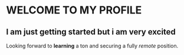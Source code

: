# WELCOME TO MY PROFILE
## I am just getting started but i am very excited
Looking forward to **learning** a ton and securing a fully _remote_ position.
